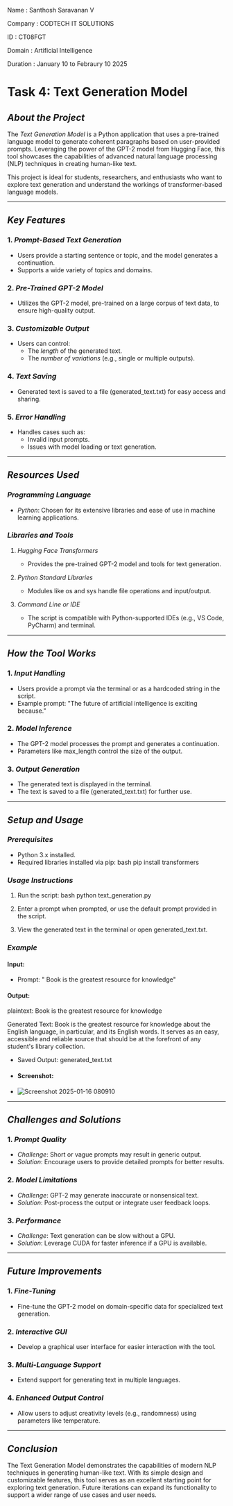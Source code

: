 Name : Santhosh Saravanan V

Company : CODTECH IT SOLUTIONS

ID : CT08FGT

Domain : Artificial Intelligence

Duration : January 10 to Febraury 10 2025


# Task 4: Text Generation Model

## *About the Project*

The *Text Generation Model* is a Python application that uses a pre-trained language model to generate coherent paragraphs based on user-provided prompts. Leveraging the power of the GPT-2 model from Hugging Face, this tool showcases the capabilities of advanced natural language processing (NLP) techniques in creating human-like text.

This project is ideal for students, researchers, and enthusiasts who want to explore text generation and understand the workings of transformer-based language models.

---

## *Key Features*

### 1. *Prompt-Based Text Generation*
- Users provide a starting sentence or topic, and the model generates a continuation.
- Supports a wide variety of topics and domains.

### 2. *Pre-Trained GPT-2 Model*
- Utilizes the GPT-2 model, pre-trained on a large corpus of text data, to ensure high-quality output.

### 3. *Customizable Output*
- Users can control:
  - The *length* of the generated text.
  - The *number of variations* (e.g., single or multiple outputs).

### 4. *Text Saving*
- Generated text is saved to a file (generated_text.txt) for easy access and sharing.

### 5. *Error Handling*
- Handles cases such as:
  - Invalid input prompts.
  - Issues with model loading or text generation.

---

## *Resources Used*

### *Programming Language*
- *Python*: Chosen for its extensive libraries and ease of use in machine learning applications.

### *Libraries and Tools*
1. *Hugging Face Transformers*
   - Provides the pre-trained GPT-2 model and tools for text generation.

2. *Python Standard Libraries*
   - Modules like os and sys handle file operations and input/output.

3. *Command Line or IDE*
   - The script is compatible with Python-supported IDEs (e.g., VS Code, PyCharm) and terminal.

---

## *How the Tool Works*

### 1. *Input Handling*
- Users provide a prompt via the terminal or as a hardcoded string in the script.
- Example prompt: "The future of artificial intelligence is exciting because."

### 2. *Model Inference*
- The GPT-2 model processes the prompt and generates a continuation.
- Parameters like max_length control the size of the output.

### 3. *Output Generation*
- The generated text is displayed in the terminal.
- The text is saved to a file (generated_text.txt) for further use.

---

## *Setup and Usage*

### *Prerequisites*
- Python 3.x installed.
- Required libraries installed via pip:
  bash
  pip install transformers
  

### *Usage Instructions*
1. Run the script:
   bash
   python text_generation.py
   
2. Enter a prompt when prompted, or use the default prompt provided in the script.
3. View the generated text in the terminal or open generated_text.txt.

### *Example*
#### Input:
- Prompt: " Book is the greatest resource for knowledge"

#### Output:
plaintext:  Book is the greatest resource for knowledge

Generated Text:
Book is the greatest resource for knowledge about the English language, in particular, and its English words. It serves as an easy, accessible and reliable source that should be at the forefront of any student's library collection.

- Saved Output: generated_text.txt

- #### Screenshot:
- ![Screenshot 2025-01-16 080910](https://github.com/user-attachments/assets/135f2e95-e7c6-4e7c-bd6f-b3fa1c13284a)


---

## *Challenges and Solutions*

### 1. *Prompt Quality*
- *Challenge*: Short or vague prompts may result in generic output.
- *Solution*: Encourage users to provide detailed prompts for better results.

### 2. *Model Limitations*
- *Challenge*: GPT-2 may generate inaccurate or nonsensical text.
- *Solution*: Post-process the output or integrate user feedback loops.

### 3. *Performance*
- *Challenge*: Text generation can be slow without a GPU.
- *Solution*: Leverage CUDA for faster inference if a GPU is available.

---

## *Future Improvements*

### 1. *Fine-Tuning*
- Fine-tune the GPT-2 model on domain-specific data for specialized text generation.

### 2. *Interactive GUI*
- Develop a graphical user interface for easier interaction with the tool.

### 3. *Multi-Language Support*
- Extend support for generating text in multiple languages.

### 4. *Enhanced Output Control*
- Allow users to adjust creativity levels (e.g., randomness) using parameters like temperature.

---

## *Conclusion*

The Text Generation Model demonstrates the capabilities of modern NLP techniques in generating human-like text. With its simple design and customizable features, this tool serves as an excellent starting point for exploring text generation. Future iterations can expand its functionality to support a wider range of use cases and user needs.
